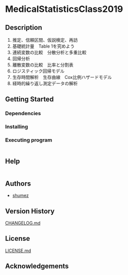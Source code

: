 <!--
Filename: 	README.md
Project: 	/Users/shume/Developer/stat/MedicalStatisticsClass2019
Authors: 	shumez <https://github.com/shumez>
Created: 	2019-10-23 19:32:20
Modified: 	2019-10-23 19:36:06
-----
Copyright (c) 2019 shumez
-->

# MedicalStatisticsClass2019

<!-- [![cover](img/)][img] -->


<!-- [docs] / [DOCS.md] -->


## Description

1. 推定、信頼区間、仮説検定、再訪
2. 基礎統計量　Table 1を究めよう
3. 連続変数の比較　分散分析と多重比較
4. 回帰分析
5. 離散変数の比較　比率と分割表
6. ロジスティック回帰モデル
7. 生存時間解析　生存曲線　Cox比例ハザードモデル
8. 経時的繰り返し測定データの解析

## Getting Started



### Dependencies



### Installing



### Executing program

```
```

## Help

```
```

## Authors

* [shumez]

## Version History

[CHANGELOG.md]

## License

[LICENSE.md]


## Acknowledgements


<!-- ------------------------------- -->
[shumez]: shumez
[img]: img/
[DOCS.md]: docs/DOCS.md
[docs]: docs/
[CHANGELOG.md]: CHANGELOG.md
[LICENSE.md]: LICENSE.md
